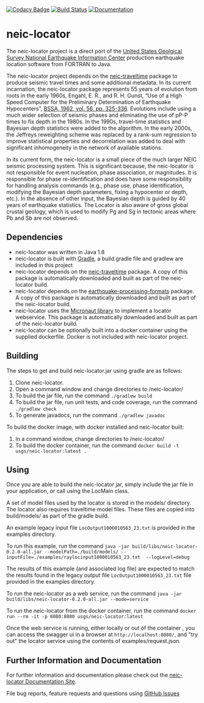 [![Codacy Badge](https://api.codacy.com/project/badge/Grade/b50fddd11ce24251b546f1de9f4854e2)](https://app.codacy.com/app/usgs/neic-locator?utm_source=github.com&utm_medium=referral&utm_content=usgs/neic-locator&utm_campaign=badger)
[![Build Status](https://travis-ci.org/usgs/neic-locator.svg?branch=master)](https://travis-ci.org/usgs/neic-locator)
[![Documentation](https://usgs.github.io/neic-locator/codedocumented.svg)](https://usgs.github.io/neic-locator/)

# neic-locator
The neic-locator project is a direct port of the [United States Geolgical Survey National Earthquake Information Center](https://earthquake.usgs.gov/contactus/golden/neic.php) production earthquake location software from FORTRAN to Java. 

The neic-locator project depends on the [neic-traveltime](https://github.com/usgs/neic-traveltime) package to produce seismic travel times and some additional metadata. In its current incarnation, the neic-locator package represents 55 years of evolution from roots in the early 1960s, Engahl, E. R., and R. H. Gunst, “Use of a High Speed Computer for the Preliminary Determination of Earthquake Hypocenters”, [BSSA, 1962, vol. 56, pp. 325-336](https://pubs.geoscienceworld.org/ssa/bssa/article/56/2/325/116393/use-of-a-high-speed-computer-for-the-preliminary). Evolutions include using a much wider selection of seismic phases and eliminating the use of pP-P times to fix depth in the 1980s. In the 1990s, travel-time statistics and Bayesian depth statistics were added to the algorithm. In the early 2000s, the Jeffreys reweighting scheme was replaced by a rank-sum regression to improve statistical properties and decorrelation was added to deal with significant inhomogeneity in the network of available stations.

In its current form, the neic-locator is a small piece of the much larger NEIC seismic processing system. This is significant because, the neic-locator is not responsible for event nucleation, phase association, or magnitudes. It is responsible for phase re-identification and does have some responsibility for handling analysis commands (e.g., phase use, phase identification, modifying the Bayesian depth parameters, fixing a hypocenter or depth, etc.). In the absence of other input, the Bayesian depth is guided by 40 years of earthquake statistics. The Locator is also aware of gross global crustal geology, which is used to modify Pg and Sg in tectonic areas where Pb and Sb are not observed.

Dependencies
------
* neic-locator was written in Java 1.8
* neic-locator is built with [Gradle](https://gradle.org/), a build.gradle file and gradlew are included in this project
* neic-locator depends on the [neic-traveltime](https://github.com/usgs/neic-traveltime) package. A copy of this package is automatically downloaded and built as part of the neic-locator build.
* neic-locator depends on the [earthquake-processing-formats](https://github.com/usgs/earthquake-processing-formats) package. A copy of this package is automatically downloaded and built as part of the neic-locator build.
* neic-locator uses the [Micronaut library](https://micronaut.io/) to implement a locator webservice. This package is automatically downloaded and built as part of the neic-locator build.
* neic-locator can be optionally built into a docker container using the supplied dockerfile. Docker is not included with neic-locator project.

Building
------
The steps to get and build neic-locator.jar using gradle are as follows:

1. Clone neic-locator.
2. Open a command window and change directories to /neic-locator/
3. To build the jar file, run the command `./gradlew build`
4. To build the jar file, run unit tests, and code coverage, run the command `./gradlew check`
5. To generate javadocs, run the command `./gradlew javadoc`

To build the docker image, with docker installed and neic-locator built:

1. In a command window, change directories to /neic-locator/
2. To build the docker container, run the command `docker build -t usgs/neic-locator:latest .`

Using
-----
Once you are able to build the neic-locator jar, simply include the jar
file in your application, or call using the LocMain class.

A set of model files used by the locator is stored in the models/ directory.
The locator also requires traveltime model files. These files are copied into
build/models/ as part of the gradle build.

An example legacy input file `LocOutput1000010563_23.txt` is provided in the
examples directory.

To run this example, run the command  `java -jar build/libs/neic-locator-0.2.0-all.jar --modelPath=./build/models/ --inputFile=./examples/raylocinput1000010563_23.txt  --logLevel=debug`

The results of this example (and associated log file) are expected to match the
results found in the legacy output file `LocOutput1000010563_23.txt` file
provided in the examples directory.

To run the neic-locator as a web service, run the command `java -jar build/libs/neic-locator-0.2.0-all.jar --mode=service`

To run the neic-locator from the docker container, run the command `docker run --rm -it -p 8080:8080 usgs/neic-locator:latest`

Once the web service is running, either locally or out of the container , you can access the swagger ui in a browser at `http://localhost:8080/`, and "try out" the locator service using the contents of examples/request.json.

Further Information and Documentation
------
For further information and documentation please check out the [neic-locator Documentation Site](https://usgs.github.io/neic-locator/).

File bug reports, feature requests and questions using [GitHub Issues](https://github.com/usgs/neic-locator/issues)

